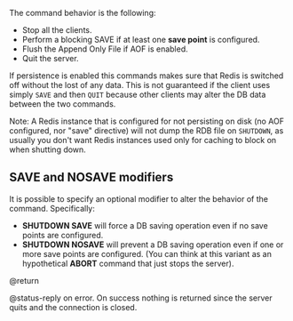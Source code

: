 The command behavior is the following:

* Stop all the clients.
* Perform a blocking SAVE if at least one **save point** is configured.
* Flush the Append Only File if AOF is enabled.
* Quit the server.

If persistence is enabled this commands makes sure that Redis is switched off
without the lost of any data. This is not guaranteed if the client uses simply
`SAVE` and then `QUIT` because other clients may alter the DB data between the
two commands.

Note: A Redis instance that is configured for not persisting on disk
(no AOF configured, nor "save" directive) will not dump the RDB file on
`SHUTDOWN`, as usually you don't want Redis instances used only for caching
to block on when shutting down.

## SAVE and NOSAVE modifiers

It is possible to specify an optional modifier to alter the behavior of the
command. Specifically:

* **SHUTDOWN SAVE** will force a DB saving operation even if no save points are configured.
* **SHUTDOWN NOSAVE** will prevent a DB saving operation even if one or more save points are configured. (You can think at this variant as an hypothetical **ABORT** command that just stops the server).

@return

@status-reply on error. On success nothing is returned since the server
quits and the connection is closed.
